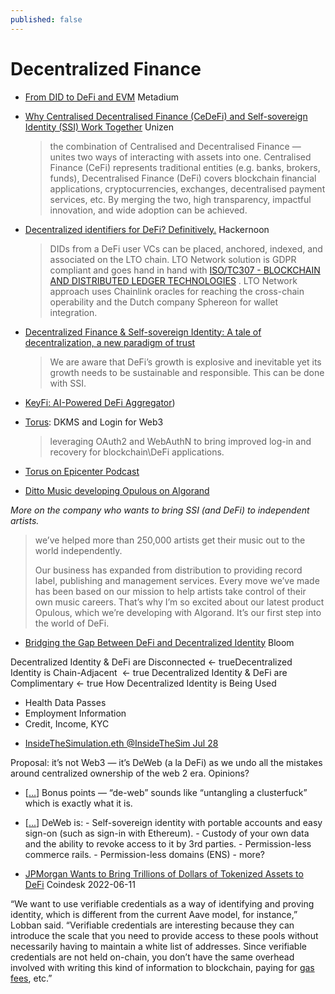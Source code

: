 ```yaml
---
published: false
---
```


# Decentralized Finance
* [From DID to DeFi and EVM](https://medium.com/metadium/metadium-tech-the-series-38aa26a170fc) Metadium
* [Why Centralised Decentralised Finance (CeDeFi) and Self-sovereign Identity (SSI) Work Together](https://unizen-io.medium.com/why-centralised-decentralised-finance-cedefi-and-self-sovereign-identity-ssi-work-together-3dccb07f16f9) Unizen
  > the combination of Centralised and Decentralised Finance — unites two ways of interacting with assets into one. Centralised Finance (CeFi) represents traditional entities (e.g. banks, brokers, funds), Decentralised Finance (DeFi) covers blockchain financial applications, cryptocurrencies, exchanges, decentralised payment services, etc. By merging the two, high transparency, impactful innovation, and wide adoption can be achieved.

* [Decentralized identifiers for DeFi? Definitively.](https://hackernoon.com/decentralized-identifiers-for-defi-definitively-25j33qa) Hackernoon
  > DIDs from a DeFi user VCs can be placed, anchored, indexed, and associated on the LTO chain. LTO Network solution is GDPR compliant and goes hand in hand with [ISO/TC307 - BLOCKCHAIN AND DISTRIBUTED LEDGER TECHNOLOGIES](https://www.iso.org/committee/6266604.html) . LTO Network approach uses Chainlink oracles for reaching the cross-chain operability and the Dutch company Sphereon for wallet integration.
* [Decentralized Finance & Self-sovereign Identity: A tale of decentralization, a new paradigm of trust](https://gataca.io/insights/decentralized-finance-self-sovereign-identity-a-tale-of-decentralization-a-new-paradigm-of-trust)
  > We are aware that DeFi’s growth is explosive and inevitable yet its growth needs to be sustainable and responsible. This can be done with SSI.
* [KeyFi: AI-Powered DeFi Aggregator](https://selfkey.org/keyfi-ai-powered-defi-aggregator-platform-backed-by-selfkey-credentials-%F0%9F%93%A2/))

* [Torus](https://tor.us/): DKMS and Login for Web3
  > leveraging OAuth2 and WebAuthN to bring improved log-in and recovery for blockchain\DeFi applications.
* [Torus on Epicenter Podcast](https://epicenter.tv/episodes/b003)
* [Ditto Music developing Opulous on Algorand](https://community.algorand.org/blog/opulous-built-on-algorand-bringing-defi-to-the-music-industry/)

*More on the company who wants to bring SSI (and DeFi) to independent artists.*
  > we’ve helped more than 250,000 artists get their music out to the world independently.
> 
> Our business has expanded from distribution to providing record label, publishing and management services. Every move we’ve made has been based on our mission to help artists take control of their own music careers.
> That’s why I’m so excited about our latest product Opulous, which we’re developing with Algorand. It’s our first step into the world of DeFi.
* [Bridging the Gap Between DeFi and Decentralized Identity](https://bloom.co/blog/ethdenver-2021-decentralized-identity-defi-2/) Bloom

Decentralized Identity & DeFi are Disconnected ← trueDecentralized Identity is Chain-Adjacent  ← true Decentralized Identity & DeFi are Complimentary ← true How Decentralized Identity is Being Used

- Health Data Passes
- Employment Information
- Credit, Income, KYC
* [InsideTheSimulation.eth @InsideTheSim Jul 28](https://twitter.com/InsideTheSim/status/1552636154423410689)

Proposal: it’s not Web3 — it’s DeWeb (a la DeFi) as we undo all the mistakes around centralized ownership of the web 2 era. Opinions?

* [[…](https://twitter.com/InsideTheSim/status/1552636357373214722)] Bonus points — “de-web” sounds like “untangling a clusterfuck” which is exactly what it is.

* [[...](https://twitter.com/InsideTheSim/status/1552637214391156739)] DeWeb is: - Self-sovereign identity with portable accounts and easy sign-on (such as sign-in with Ethereum). - Custody of your own data and the ability to revoke access to it by 3rd parties. - Permission-less commerce rails. - Permission-less domains (ENS) - more?

* [JPMorgan Wants to Bring Trillions of Dollars of Tokenized Assets to DeFi](https://www.coindesk.com/business/2022/06/11/jpmorgan-wants-to-bring-trillions-of-dollars-of-tokenized-assets-to-defi/) Coindesk 2022-06-11

“We want to use verifiable credentials as a way of identifying and proving identity, which is different from the current Aave model, for instance,” Lobban said. “Verifiable credentials are interesting because they can introduce the scale that you need to provide access to these pools without necessarily having to maintain a white list of addresses. Since verifiable credentials are not held on-chain, you don’t have the same overhead involved with writing this kind of information to blockchain, paying for [gas fees](https://www.coindesk.com/learn/what-are-ethereum-gas-fees/), etc.”